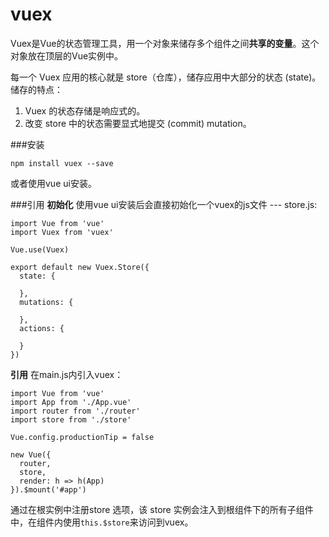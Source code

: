 vuex
===================
Vuex是Vue的状态管理工具，用一个对象来储存多个组件之间**共享的变量**。这个对象放在顶层的Vue实例中。

每一个 Vuex 应用的核心就是 store（仓库），储存应用中大部分的状态 (state)。储存的特点：

1. Vuex 的状态存储是响应式的。
2. 改变 store 中的状态需要显式地提交 (commit) mutation。

###安装
```
npm install vuex --save
```
或者使用vue ui安装。

###引用
**初始化**
使用vue ui安装后会直接初始化一个vuex的js文件 --- store.js:
```
import Vue from 'vue'
import Vuex from 'vuex'

Vue.use(Vuex)

export default new Vuex.Store({
  state: {

  },
  mutations: {

  },
  actions: {

  }
})
```

**引用**
在main.js内引入vuex：
```
import Vue from 'vue'
import App from './App.vue'
import router from './router'
import store from './store'

Vue.config.productionTip = false

new Vue({
  router,
  store,
  render: h => h(App)
}).$mount('#app')
```
通过在根实例中注册store 选项，该 store 实例会注入到根组件下的所有子组件中，在组件内使用`this.$store`来访问到vuex。
